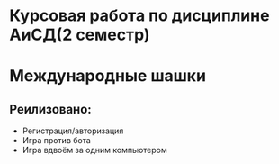 <h1>Курсовая работа по дисциплине АиСД(2 семестр)</h1>
<h1>Международные шашки</h1>
<h2>Реилизовано:</h2>
<ul>
  <li>Регистрация/авторизация</li>
  <li>Игра против бота</li>
  <li>Игра вдвоём за одним компьютером</li>
</ul>
